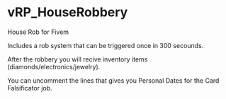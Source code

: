 # vRP_HouseRobbery
House Rob for Fivem


Includes a rob system that can be triggered once in 300 secounds.


After the robbery you will recive inventory items (diamonds/electronics/jewelry).


You can uncomment the lines that gives you Personal Dates for the Card Falsificator job.
